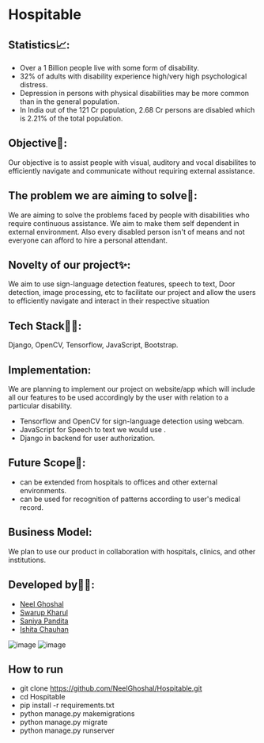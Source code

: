 # Hospitable
## Statistics📈:
- Over a 1 Billion people live with some form of disability.
- 32% of adults with disability experience high/very high psychological distress.
- Depression in persons with physical disabilities may be more common than in the general population.
- In India out of the 121 Cr population, 2.68 Cr persons are disabled which is 2.21% of the total population.
## Objective:notebook::
Our objective is to assist people with visual, auditory and vocal disabilites to efficiently navigate and communicate without requiring external assistance.
## The problem we are aiming to solve:thinking::
We are aiming to solve the problems faced by people with disabilities who require continuous assistance. We aim to make them self dependent in external environment. Also every disabled person isn't of means and not everyone can afford to hire a personal attendant.
## Novelty of our project:sparkles::
We aim to use sign-language detection features, speech to text, Door detection, image processing, etc to facilitate our project and allow the users to efficiently navigate and interact in their respective situation

## Tech Stack:man_technologist:: 
Django, OpenCV, Tensorflow, JavaScript, Bootstrap. 

## Implementation:  
We are planning to implement our project on website/app which will include all our features to be used accordingly by the user with relation to a particular disability.
- Tensorflow and OpenCV for sign-language detection using webcam. 
- JavaScript for Speech to text we would use . 
- Django in backend for user authorization.

## Future Scope:construction::
- can be extended from hospitals to offices and other external environments.
- can be used for recognition of patterns according to user's medical record.

## Business Model:
We plan to use our product in collaboration with hospitals, clinics, and other institutions.

## Developed by:office_worker::

- [Neel Ghoshal](https://github.com/NeelGhoshal)
- [Swarup Kharul](https://github.com/SwarupKharul)
- [Saniya Pandita](https://github.com/Saby-Bishops)
- [Ishita Chauhan](https://github.com/ishizzz)

![image](https://user-images.githubusercontent.com/65753949/111891825-ce9bd000-8a1b-11eb-909f-745dfa19c4a4.png)
![image](https://user-images.githubusercontent.com/65753949/111892068-e411f980-8a1d-11eb-9561-15fe74619701.png)




## How to run
- git clone https://github.com/NeelGhoshal/Hospitable.git
- cd Hospitable
- pip install -r requirements.txt
- python manage.py makemigrations
- python manage.py migrate
- python manage.py runserver
